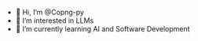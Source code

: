 - 👋 Hi, I’m @Copng-py
- 👀 I’m interested in LLMs
- 🌱 I’m currently learning AI and Software Development

<!---
Copng-py/Copng-py is a ✨ special ✨ repository because its `README.md` (this file) appears on your GitHub profile.
You can click the Preview link to take a look at your changes.
--->

